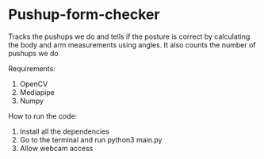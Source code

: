 # Pushup-form-checker
Tracks the pushups we do and tells if the posture is correct by calculating the body and arm measurements using angles. It also counts the number of pushups we do

Requirements: 
1. OpenCV
2. Mediapipe
3. Numpy

How to run the code: 
1. Install all the dependencies
2. Go to the terminal and run python3 main.py
3. Allow webcam access
